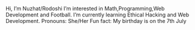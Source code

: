  Hi, I’m Nuzhat/Rodoshi
 I’m interested in Math,Programming,Web Development and Football.
 I’m currently learning Ethical Hacking and Web Development.
 Pronouns: She/Her
 Fun fact: My birthday is on the 7th July
<!---
nuzh4t/nuzh4t is a ✨ special ✨ repository because its `README.md` (this file) appears on your GitHub profile.
You can click the Preview link to take a look at your changes.
--->
